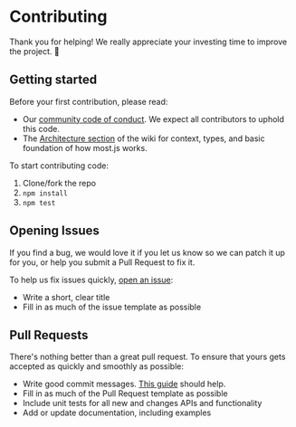 # Contributing

Thank you for helping! We really appreciate your investing time to improve the project. :tada:

## Getting started

Before your first contribution, please read:

* Our [community code of conduct](https://github.com/mostjs-community/about/blob/master/CODE-OF-CONDUCT.md).  We expect all contributors to uphold this code.
* The [Architecture section](https://github.com/cujojs/most/wiki/Architecture) of the wiki for context, types, and basic foundation of how most.js works. 

To start contributing code:

1. Clone/fork the repo
1. `npm install`
1. `npm test`

## Opening Issues

If you find a bug, we would love it if you let us know so we can patch it up for you, or help you submit a Pull Request to fix it.

To help us fix issues quickly, [open an issue](https://github.com/cujojs/most/issues):

* Write a short, clear title
* Fill in as much of the issue template as possible 

## Pull Requests

There's nothing better than a great pull request.  To ensure that yours gets accepted as quickly and smoothly as possible:

* Write good commit messages. [This guide](http://tbaggery.com/2008/04/19/a-note-about-git-commit-messages.html) should help.
* Fill in as much of the Pull Request template as possible
* Include unit tests for all new and changes APIs and functionality
* Add or update documentation, including examples

